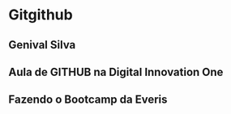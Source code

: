 # Gitgithub
## Genival Silva
## Aula de GITHUB na Digital Innovation One

## Fazendo o Bootcamp da Everis